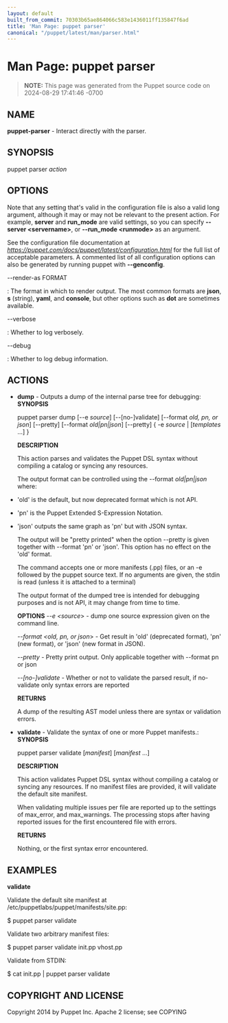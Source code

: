 ```yaml
---
layout: default
built_from_commit: 70303b65ae864066c583e1436011ff135847f6ad
title: 'Man Page: puppet parser'
canonical: "/puppet/latest/man/parser.html"
---
```


# Man Page: puppet parser

> **NOTE:** This page was generated from the Puppet source code on 2024-08-29 17:41:46 -0700

## NAME
**puppet-parser** - Interact directly with the parser.

## SYNOPSIS
puppet parser *action*

## OPTIONS
Note that any setting that\'s valid in the configuration file is also a
valid long argument, although it may or may not be relevant to the
present action. For example, **server** and **run_mode** are valid
settings, so you can specify **\--server \<servername\>**, or
**\--run_mode \<runmode\>** as an argument.

See the configuration file documentation at
*https://puppet.com/docs/puppet/latest/configuration.html* for the full
list of acceptable parameters. A commented list of all configuration
options can also be generated by running puppet with **\--genconfig**.

\--render-as FORMAT

:   The format in which to render output. The most common formats are
    **json**, **s** (string), **yaml**, and **console**, but other
    options such as **dot** are sometimes available.

\--verbose

:   Whether to log verbosely.

\--debug

:   Whether to log debug information.

## ACTIONS
-   **dump** - Outputs a dump of the internal parse tree for debugging:
    **SYNOPSIS**

    puppet parser dump \[\--e *source*\] \[\--\[no-\]validate\]
    \[\--format *old, pn, or json*\] \[\--pretty\] \[\--format
    *old\|pn\|json*\] \[\--pretty\] { -e *source* \| \[*templates*
    \...\] }

    **DESCRIPTION**

    This action parses and validates the Puppet DSL syntax without
    compiling a catalog or syncing any resources.

    The output format can be controlled using the \--format
    *old\|pn\|json* where:

-   \'old\' is the default, but now deprecated format which is not API.

-   \'pn\' is the Puppet Extended S-Expression Notation.

-   \'json\' outputs the same graph as \'pn\' but with JSON syntax.

    The output will be \"pretty printed\" when the option \--pretty is
    given together with \--format \'pn\' or \'json\'. This option has no
    effect on the \'old\' format.

    The command accepts one or more manifests (.pp) files, or an -e
    followed by the puppet source text. If no arguments are given, the
    stdin is read (unless it is attached to a terminal)

    The output format of the dumped tree is intended for debugging
    purposes and is not API, it may change from time to time.

    **OPTIONS** *\--e \<source*\> - dump one source expression given on
    the command line.

    *\--format \<old, pn, or json*\> - Get result in \'old\' (deprecated
    format), \'pn\' (new format), or \'json\' (new format in JSON).

    *\--pretty* - Pretty print output. Only applicable together with
    \--format pn or json

    *\--\[no-\]validate* - Whether or not to validate the parsed result,
    if no-validate only syntax errors are reported

    **RETURNS**

    A dump of the resulting AST model unless there are syntax or
    validation errors.

-   **validate** - Validate the syntax of one or more Puppet manifests.:
    **SYNOPSIS**

    puppet parser validate \[*manifest*\] \[*manifest* \...\]

    **DESCRIPTION**

    This action validates Puppet DSL syntax without compiling a catalog
    or syncing any resources. If no manifest files are provided, it will
    validate the default site manifest.

    When validating multiple issues per file are reported up to the
    settings of max_error, and max_warnings. The processing stops after
    having reported issues for the first encountered file with errors.

    **RETURNS**

    Nothing, or the first syntax error encountered.

## EXAMPLES
**validate**

Validate the default site manifest at
/etc/puppetlabs/puppet/manifests/site.pp:

\$ puppet parser validate

Validate two arbitrary manifest files:

\$ puppet parser validate init.pp vhost.pp

Validate from STDIN:

\$ cat init.pp \| puppet parser validate

## COPYRIGHT AND LICENSE
Copyright 2014 by Puppet Inc. Apache 2 license; see COPYING
